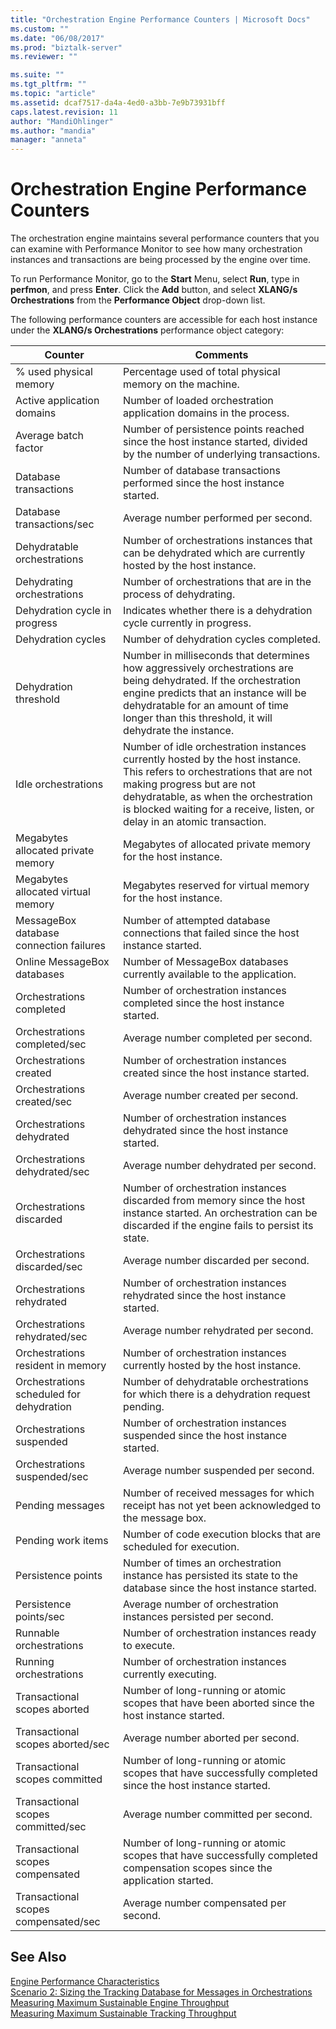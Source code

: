 ```yaml
---
title: "Orchestration Engine Performance Counters | Microsoft Docs"
ms.custom: ""
ms.date: "06/08/2017"
ms.prod: "biztalk-server"
ms.reviewer: ""

ms.suite: ""
ms.tgt_pltfrm: ""
ms.topic: "article"
ms.assetid: dcaf7517-da4a-4ed0-a3bb-7e9b73931bff
caps.latest.revision: 11
author: "MandiOhlinger"
ms.author: "mandia"
manager: "anneta"
---
```

# Orchestration Engine Performance Counters
The orchestration engine maintains several performance counters that you can examine with Performance Monitor to see how many orchestration instances and transactions are being processed by the engine over time.  
  
 To run Performance Monitor, go to the **Start** Menu, select **Run**, type in **perfmon**, and press **Enter**. Click the **Add** button, and select **XLANG/s Orchestrations** from the **Performance Object** drop-down list.  
  
 The following performance counters are accessible for each host instance under the **XLANG/s Orchestrations** performance object category:  
  
|Counter|Comments|  
|-------------|--------------|  
|% used physical memory|Percentage used of total physical memory on the machine.|  
|Active application domains|Number of loaded orchestration application domains in the process.|  
|Average batch factor|Number of persistence points reached since the host instance started, divided by the number of underlying transactions.|  
|Database transactions|Number of database transactions performed since the host instance started.|  
|Database transactions/sec|Average number performed per second.|  
|Dehydratable orchestrations|Number of orchestrations instances that can be dehydrated which are currently hosted by the host instance.|  
|Dehydrating orchestrations|Number of orchestrations that are in the process of dehydrating.|  
|Dehydration cycle in progress|Indicates whether there is a dehydration cycle currently in progress.|  
|Dehydration cycles|Number of dehydration cycles completed.|  
|Dehydration threshold|Number in milliseconds that determines how aggressively orchestrations are being dehydrated. If the orchestration engine predicts that an instance will be dehydratable for an amount of time longer than this threshold, it will dehydrate the instance.|  
|Idle orchestrations|Number of idle orchestration instances currently hosted by the host instance. This refers to orchestrations that are not making progress but are not dehydratable, as when the orchestration is blocked waiting for a receive, listen, or delay in an atomic transaction.|  
|Megabytes allocated private memory|Megabytes of allocated private memory for the host instance.|  
|Megabytes allocated virtual memory|Megabytes reserved for virtual memory for the host instance.|  
|MessageBox database connection failures|Number of attempted database connections that failed since the host instance started.|  
|Online MessageBox databases|Number of MessageBox databases currently available to the application.|  
|Orchestrations completed|Number of orchestration instances completed since the host instance started.|  
|Orchestrations completed/sec|Average number completed per second.|  
|Orchestrations created|Number of orchestration instances created since the host instance started.|  
|Orchestrations created/sec|Average number created per second.|  
|Orchestrations dehydrated|Number of orchestration instances dehydrated since the host instance started.|  
|Orchestrations dehydrated/sec|Average number dehydrated per second.|  
|Orchestrations discarded|Number of orchestration instances discarded from memory since the host instance started. An orchestration can be discarded if the engine fails to persist its state.|  
|Orchestrations discarded/sec|Average number discarded per second.|  
|Orchestrations rehydrated|Number of orchestration instances rehydrated since the host instance started.|  
|Orchestrations rehydrated/sec|Average number rehydrated per second.|  
|Orchestrations resident in memory|Number of orchestration instances currently hosted by the host instance.|  
|Orchestrations scheduled for dehydration|Number of dehydratable orchestrations for which there is a dehydration request pending.|  
|Orchestrations suspended|Number of orchestration instances suspended since the host instance started.|  
|Orchestrations suspended/sec|Average number suspended per second.|  
|Pending messages|Number of received messages for which receipt has not yet been acknowledged to the message box.|  
|Pending work items|Number of code execution blocks that are scheduled for execution.|  
|Persistence points|Number of times an orchestration instance has persisted its state to the database since the host instance started.|  
|Persistence points/sec|Average number of orchestration instances persisted per second.|  
|Runnable orchestrations|Number of orchestration instances ready to execute.|  
|Running orchestrations|Number of orchestration instances currently executing.|  
|Transactional scopes aborted|Number of long-running or atomic scopes that have been aborted since the host instance started.|  
|Transactional scopes aborted/sec|Average number aborted per second.|  
|Transactional scopes committed|Number of long-running or atomic scopes that have successfully completed since the host instance started.|  
|Transactional scopes committed/sec|Average number committed per second.|  
|Transactional scopes compensated|Number of long-running or atomic scopes that have successfully completed compensation scopes since the application started.|  
|Transactional scopes compensated/sec|Average number compensated per second.|  
  
## See Also  
 [Engine Performance Characteristics](../core/engine-performance-characteristics.md)   
 [Scenario 2: Sizing the Tracking Database  for Messages in Orchestrations](../core/scenario-2-sizing-the-tracking-database-for-messages-in-orchestrations.md)   
 [Measuring Maximum Sustainable Engine Throughput](../core/measuring-maximum-sustainable-engine-throughput.md)   
 [Measuring Maximum Sustainable Tracking Throughput](../core/measuring-maximum-sustainable-tracking-throughput.md)